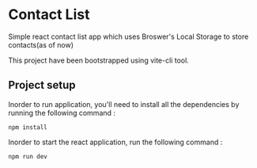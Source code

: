 # Contact List

Simple react contact list app which uses Broswer's Local Storage to store contacts(as of now)

This project have been bootstrapped using vite-cli tool.

## Project setup

Inorder to run application, you'll need to install all the dependencies by running the following command :

```
npm install
```

Inorder to start the react application, run the following command :

```
npm run dev
```
